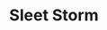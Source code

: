 ---
title: "Sleet Storm"
index:
  - sleet-storm
permalink: /spells/sleet-storm/
tags:
  - Spell
  - 3rd Level
  - Conjuration
available_for:
  - Druid
  - Sorcerer
  - Wizard
level: "3rd Level"
school: "Conjuration"
range: "150 ft"
area: "40 ft"
shape: "Cylinder"
comp:
  - V
  - S
  - M
material: "a pinch of dust and a few drops of water."
duration: "1 Minute"
concentration: true
description: |
  Until the spell ends, freezing rain and sleet fall in a 20-foot-tall cylinder with a 40-foot radius centered on a point you choose within range. The area is heavily obscured, and exposed flames in the area are doused.

  The ground in the area is covered with slick ice, making it difficult terrain. When a creature enters the spell's area for the first time on a turn or starts its turn there, it must make a dexterity saving throw. On a failed save, it falls prone.

  If a creature is concentrating in the spell's area, the creature must make a successful constitution saving throw against your spell save DC or lose concentration.
excerpt: "Until the spell ends, freezing rain and sleet fall in a 20-foot-tall cylinder with a 40-foot radius centered on a point you choose within range."
source: "Basic Rules"
---
